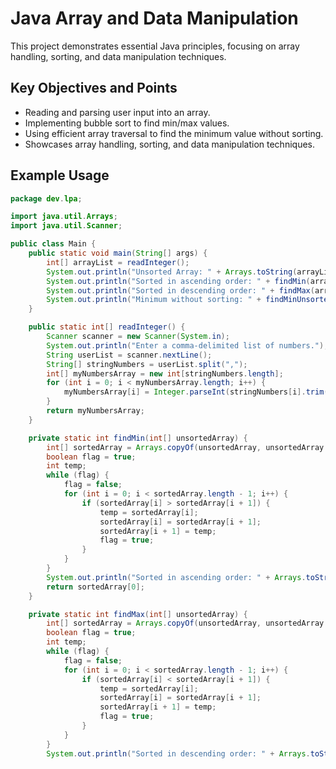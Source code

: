 # Java Array and Data Manipulation

This project demonstrates essential Java principles, focusing on array handling, sorting, and data manipulation techniques.

## Key Objectives and Points
- Reading and parsing user input into an array.
- Implementing bubble sort to find min/max values.
- Using efficient array traversal to find the minimum value without sorting.
- Showcases array handling, sorting, and data manipulation techniques.

## Example Usage

```java
package dev.lpa;

import java.util.Arrays;
import java.util.Scanner;

public class Main {
    public static void main(String[] args) {
        int[] arrayList = readInteger();
        System.out.println("Unsorted Array: " + Arrays.toString(arrayList));
        System.out.println("Sorted in ascending order: " + findMin(arrayList));
        System.out.println("Sorted in descending order: " + findMax(arrayList));
        System.out.println("Minimum without sorting: " + findMinUnsorted(arrayList));
    }

    public static int[] readInteger() {
        Scanner scanner = new Scanner(System.in);
        System.out.println("Enter a comma-delimited list of numbers.");
        String userList = scanner.nextLine();
        String[] stringNumbers = userList.split(",");
        int[] myNumbersArray = new int[stringNumbers.length];
        for (int i = 0; i < myNumbersArray.length; i++) {
            myNumbersArray[i] = Integer.parseInt(stringNumbers[i].trim());
        }
        return myNumbersArray;
    }

    private static int findMin(int[] unsortedArray) {
        int[] sortedArray = Arrays.copyOf(unsortedArray, unsortedArray.length);
        boolean flag = true;
        int temp;
        while (flag) {
            flag = false;
            for (int i = 0; i < sortedArray.length - 1; i++) {
                if (sortedArray[i] > sortedArray[i + 1]) {
                    temp = sortedArray[i];
                    sortedArray[i] = sortedArray[i + 1];
                    sortedArray[i + 1] = temp;
                    flag = true;
                }
            }
        }
        System.out.println("Sorted in ascending order: " + Arrays.toString(sortedArray));
        return sortedArray[0];
    }

    private static int findMax(int[] unsortedArray) {
        int[] sortedArray = Arrays.copyOf(unsortedArray, unsortedArray.length);
        boolean flag = true;
        int temp;
        while (flag) {
            flag = false;
            for (int i = 0; i < sortedArray.length - 1; i++) {
                if (sortedArray[i] < sortedArray[i + 1]) {
                    temp = sortedArray[i];
                    sortedArray[i] = sortedArray[i + 1];
                    sortedArray[i + 1] = temp;
                    flag = true;
                }
            }
        }
        System.out.println("Sorted in descending order: " + Arrays.toString(sortedArray));
```
